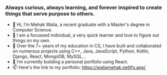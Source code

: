 ### Always curious, always learning, and forever inspired to create things that serve purpose to others. 

- 🔭 Hi, I’m Mehak Walia, a recent graduate with a Master's degree in Computer Science.  
- 🎯 I am a focussed individual, a very quick learner and love to figure out things on my own.  
- 🌱 Over the 7+ years of my education in CS, I have built and collaborated on numerous projects using C++, Java, JavaScript, Python, Kotlin, Django, React, MongoDB, MySQL...  
- 🚧 I’m currently building a personal portfolio using React.   
- 📫 Here's the link to my portfolio: https://waliamehak.netlify.app/  
